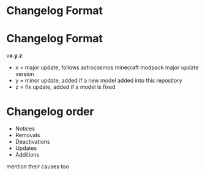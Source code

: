# Changelog Format

# Changelog Format
v**x.y.z**  
- x = major update, follows astrocosmos minecraft modpack major update version  
- y = minor update, added if a new model added into this repository  
- z = fix update, added if a model is fixed  

# Changelog order
- Notices
- Removals
- Deactivations
- Updates
- Additions

mention their causes too

# 

